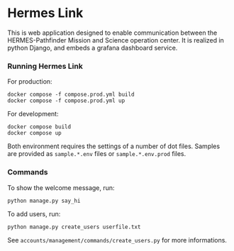 # Hermes Link

This is web application designed to enable communication between the HERMES-Pathfinder Mission and Science operation center.
It is realized in python Django, and embeds a grafana dashboard service.

### Running Hermes Link

For production:
```
docker compose -f compose.prod.yml build
docker compose -f compose.prod.yml up
```

For development:
```
docker compose build
docker compose up
```

Both environment requires the settings of a number of dot files. Samples are provided as `sample.*.env` files or `sample.*.env.prod` files.

### Commands

To show the welcome message, run:

```
python manage.py say_hi
```

To add users, run:

```python
python manage.py create_users userfile.txt
```

See `accounts/management/commands/create_users.py` for more informations.